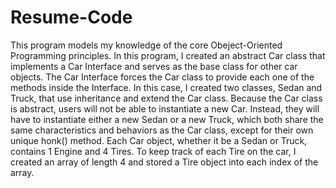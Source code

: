 # Resume-Code
This program models my knowledge of the core Obeject-Oriented Programming principles. 
In this program, I created an abstract Car class that implements a Car Interface and serves as the base class for other car objects.
The Car Interface forces the Car class to provide each one of the methods inside the Interface. In this case, I created two classes, 
Sedan and Truck, that use inheritance and extend the Car class. Because the Car class is abstract, users will not be able to instantiate 
a new Car. Instead, they will have to instantiate either a new Sedan or a new Truck, which both share the same characteristics and 
behaviors as the Car class, except for their own unique honk() method. Each Car object, whether it be a Sedan or Truck, contains 1 Engine and 4 Tires.
To keep track of each Tire on the car, I created an array of length 4 and stored a Tire object into each index of the array.
